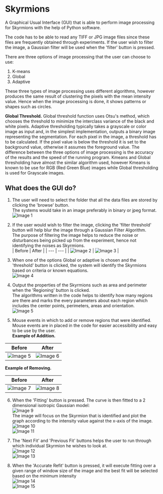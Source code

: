 # Skyrmions
A Graphical Usual Interface (GUI) that is able to perform image processing for Skyrmions with the help of Python software.

The code has to be able to read any TIFF or JPG image files since these files are frequently obtained through experiments. If the user wish to filter the image, a Gaussian filter will be used when the 'filter' button is pressed. 

There are three options of image processing that the user can choose to use: 
1. K-means
2. Global
3. Adaptive

These three types of image processing uses different algorithms, however produces the same result of clustering the pixels with the mean intensity value. Hence when the image processing is done, it shows patterns or shapes such as circles.

**Global Threshold.**
Global threshold function uses Otsu's method, which chooses the threshold to minimize the interclass variance of the black and white pixels. Adaptive thresholding typically takes a grayscale or color image as input and, in the simplest implementation, outputs a binary image representing the segmentation. For each pixel in the image, a threshold has to be calculated. If the pixel value is below the threshold it is set to the background value, otherwise it assumes the foreground value. The difference between the three options of image processing is the accuracy of the results and the speed of the running program. Kmeans and Global thresholding have almost the similar algorithm used, however Kmeans is known to be use for RGB (Red Green Blue) images while Global thresholding is used for Grayscale images.
 
## What does the GUI do? ##
1. The user will need to select the folder that all the data files are stored by clicking the 'browse' button.  
The systems would take in an image  preferably in binary or jpeg format.  
![Image 1](Images/Picture1.jpg)

2. If the user would wish to filter the image, clicking the 'filter threshold' button will help blur the image through a Gaussian Filter Algorithm.  
The purpose of filtering the image helps to reduce the noise or disturbances being picked up from the experiment, hence not identifying the noises as Skyrmions.  
| Before        | After         |
| --- | --- |
| ![Image 2](Images/Picture2.jpg) | ![Image 3](Images/Picture3.jpg) |  


3. When one of the options Global or adaptive is chosen and the 'threshold' button is clicked, the system will identify the Skyrmions based on criteria or known equations.  
![Image 4](Images/Picture4.jpg)

4. Output the properties of the Skyrmions such as area and perimeter when the 'Regioning' button is clicked.  
The algorithms written in the code helps to identify how many regions are there and marks the every parameters about each region which includes the center points, perimeters, areas and orientation.  
![Image 5](Images/Picture5.jpg)

5. Mouse events in which to add or remove regions that were identified.  
Mouse events are in placed in the code for easier accessibility and easy to be use by the user.  
**Example of Addition.**  

| Before        | After         |
| --- | --- |
| ![Image 5](Images/Picture5.jpg) | ![Image 6](Images/Picture7.jpg) |  

**Example of Removing.**  

| Before        | After         |
| --- | --- |
| ![Image 7](Images/Picture5.jpg) | ![Image 8](Images/Picture6.jpg) |

6. When the 'Fitting' button is pressed. The curve is then fitted to a 2 dimensional isotropic Gaussian model:  
![Image 9](Images/Formula1.JPG)  
The image will focus on the Skyrmion that is identified and plot the graph according to the intensity value against the x-axis of the image.  
![Image 10](Images/Picture8.jpg)  
![Image 11](Images/Picture9.jpg)

7. The 'Next Fit' and 'Previous Fit' buttons helps the user to run through which individual Skyrmion he wishes to look at.  
![Image 12](Images/Picture10.jpg)  
![Image 13](Images/Picture11.jpg)

8. When the 'Accurate Refit' button is pressed, it will execute fitting over a given range of window size of the image and the best fit will be selected based on the minimum intensity  
![Image 14](Images/Formula2.JPG)  
![Image 15](Images/Picture12.jpg)  
